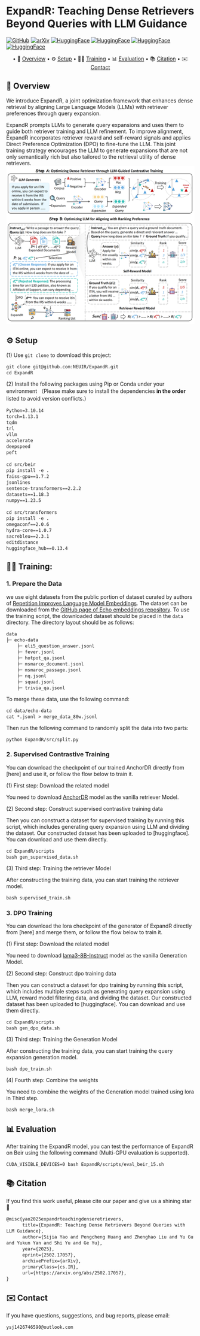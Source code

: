 # ExpandR: Teaching Dense Retrievers Beyond Queries with LLM Guidance

[![GitHub](https://img.shields.io/badge/GitHub-ExpandR-black?logo=github)](https://github.com/NEUIR/ExpandR)
[![arXiv](https://img.shields.io/badge/arXiv-2502.17057-B31B1B?logo=arxiv&logoColor=white)](https://arxiv.org/abs/2502.17057)
[![HuggingFace](https://img.shields.io/badge/HuggingFace-ExpandR--DPO-yellow?logo=huggingface)](https://huggingface.co/yaosijiaaaaa/LLM-QE-DPO)
[![HuggingFace](https://img.shields.io/badge/HuggingFace-ExpandR--Contriever-orange?logo=huggingface)](https://huggingface.co/yaosijiaaaaa/LLM-QE-Contriever)
[![HuggingFace](https://img.shields.io/badge/HuggingFace-DPO--Training--Data-blue?logo=huggingface)](https://huggingface.co/datasets/chengpingan/LLM-QE-DPO-Training-Data)
[![HuggingFace](https://img.shields.io/badge/HuggingFace-Retriever--Training--Data-green?logo=huggingface)](https://huggingface.co/datasets/chengpingan/LLM-QE-Retriever-Training-Data)


<div align="center">
<p align="center" dir="auto">

• 📖 [Overview](#-Overview) 
• ⚙️ [Setup](#-Setup) 
• 🏋️‍♂️ [Training](#-Training) 
• 📊 [Evaluation](#-Evaluation)
• 📚 [Citation](#-Citation)
• ✉️ [Contact](#-Contact)
</p>
</div>

## 📖 Overview
We introduce ExpandR, a joint optimization framework that enhances dense retrieval by aligning Large Language Models (LLMs) with retriever preferences through query expansion.

ExpandR prompts LLMs to generate query expansions and uses them to guide both retriever training and LLM refinement. To improve alignment, ExpandR incorporates retriever reward and self-reward signals and applies Direct Preference Optimization (DPO) to fine-tune the LLM. This joint training strategy encourages the LLM to generate expansions that are not only semantically rich but also tailored to the retrieval utility of dense retrievers. 
![method](assets/expandr.png)


## ⚙️ Setup
(1) Use `git clone` to download this project:
```
git clone git@github.com:NEUIR/ExpandR.git
cd ExpandR
```
(2) Install the following packages using Pip or Conda under your environment （Please make sure to install the dependencies **in the order** listed to avoid version conflicts.）
```
Python=3.10.14
torch=1.13.1
tqdm
trl
vllm
accelerate
deepspeed
peft

cd src/beir
pip install -e .
faiss-gpu==1.7.2
jsonlines
sentence-transformers==2.2.2
datasets==1.18.3
numpy==1.23.5

cd src/transformers
pip install -e .
omegaconf==2.0.6
hydra-core==1.0.7
sacrebleu==2.3.1
editdistance
huggingface_hub==0.13.4
```

## 🏋️‍♂️ Training:

### 1. Prepare the Data
we use eight datasets from the public portion of dataset curated by authors of [Repetition Improves Language Model Embeddings](https://arxiv.org/abs/2402.15449). The dataset can be downloaded from the [GitHub page of Echo embeddings repository](https://github.com/jakespringer/echo-embeddings#training). To use the training script, the downloaded dataset should be placed in the `data` directory. The directory layout should be as follows:

```
data
├─ echo-data
    ├─ eli5_question_answer.jsonl
    ├─ fever.jsonl 
    ├─ hotpot_qa.jsonl
    ├─ msmarco_document.jsonl
    ├─ msmaroc_passage.jsonl
    ├─ nq.jsonl
    ├─ squad.jsonl
    ├─ trivia_qa.jsonl
```
To merge these data, use the following command:
```
cd data/echo-data
cat *.jsonl > merge_data_80w.jsonl
```
Then run the following command to randomly split the data into two parts:
```
python ExpandR/src/split.py
```

###  2. Supervised Contrastive Training
You can download the checkpoint of our trained AnchorDR directly from [here] and use it, or follow the flow below to train it.

(1) First step: Download the related model

You need to download [AnchorDR](https://huggingface.co/yiqingx/AnchorDR/tree/main) model as the vanilla retriever Model.

(2) Second step: Construct supervised contrastive training data

Then you can construct a dataset for supervised training by running this script, which includes generating query expansion using LLM and dividing the dataset. Our constructed dataset has been uploaded to [huggingface]. You can download and use them directly.
```
cd ExpandR/scripts
bash gen_supervised_data.sh
```
(3) Third step: Training the retriever Model

After constructing the training data, you can start training the retriever model. 
```
bash supervised_train.sh
```

### 3. DPO Training
You can download the lora checkpoint of the generator of ExpandR directly from [here] and merge them, or follow the flow below to train it.

(1) First step: Download the related model

You need to download [lama3-8B-Instruct](https://huggingface.co/meta-llama/Meta-Llama-3-8B-Instruct) model as the vanilla Generation Model.

(2) Second step: Construct dpo training data

Then you can construct a dataset for dpo training by running this script, which includes multiple steps such as generating query expansion using LLM, reward model filtering data, and dividing the dataset. Our constructed dataset has been uploaded to [huggingface]. You can download and use them directly.
```
cd ExpandR/scripts
bash gen_dpo_data.sh
```
(3) Third step: Training the Generation Model

After constructing the training data, you can start training the query expansion generation model. 
```
bash dpo_train.sh
```
(4) Fourth step: Combine the weights

You need to combine the weights of the Generation model trained using lora in Third step.
```
bash merge_lora.sh
```

## 📊 Evaluation
After training the ExpandR model, you can test the performance of ExpandR on Beir using the following command (Multi-GPU evaluation is supported).

```
CUDA_VISIBLE_DEVICES=0 bash ExpandR/scripts/eval_beir_15.sh
```

## 📚 Citation
If you find this work useful, please cite our paper and give us a shining star 🌟
```
@misc{yao2025expandrteachingdenseretrievers,
      title={ExpandR: Teaching Dense Retrievers Beyond Queries with LLM Guidance}, 
      author={Sijia Yao and Pengcheng Huang and Zhenghao Liu and Yu Gu and Yukun Yan and Shi Yu and Ge Yu},
      year={2025},
      eprint={2502.17057},
      archivePrefix={arXiv},
      primaryClass={cs.IR},
      url={https://arxiv.org/abs/2502.17057}, 
}
```

## ✉️ Contact
If you have questions, suggestions, and bug reports, please email:
```
ysj1426746590@outlook.com
```

